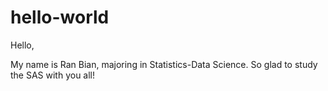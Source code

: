 # hello-world

Hello,

My name is Ran Bian, majoring in Statistics-Data Science. So glad to study the SAS with you all!
